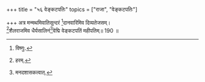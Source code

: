 +++
title = "५६ वेङ्कटपतिः"
topics = ["राजा", "वेङ्कटपतिः"]

+++
अत्र मन्मथमिवातिसुन्दरं [^3]दानवारिमिव दिव्यतेजसम्।  
[^4]शैलराजमिव धैर्यसालिनं[^5]वेद्मि वेङ्कटपतिं महीपतिम्॥ 190 ॥  
  
[^3]: विष्णुः.

[^4]: हरम्.

[^5]: मनदशासकत्वात्.
